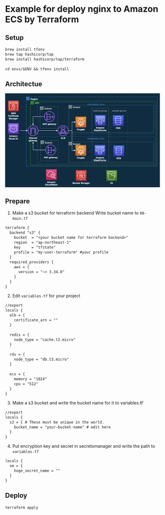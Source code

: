 # Example for deploy nginx to Amazon ECS by Terraform

## Setup
```
brew install tfenv
brew tap hashicorp/tap
brew install hashicorp/tap/terraform

cd envs/$ENV && tfenv install
```

## Architectue

![](assets/ecs-terraform.png)

## Prepare
1. Make a s3 bucket for terraform backend
Write bucket name to `00-main.tf`
```
terraform {
  backend "s3" {
    bucket  = "<your bucket name for terraform backend>"
    region  = "ap-northeast-1"
    key     = "tfstate"
    profile = "my-user-terraform" #your profile
  }
  required_providers {
    aws = {
      version = "~> 3.34.0"
    }
  }
}
```

2. Edit `variables.tf` for your project
```
//export
locals {
  alb = {
    certificate_arn = ""
  }
  
  redis = {
    node_type = "cache.t2.micro"
  }

  rds = {
    node_type = "db.t3.micro"
  }

  ecs = {
    memory = "1024"
    cpu = "512"
  }
}
```

3. Make a s3 bucket and write the bucket name for it to variables.tf`
```
//export
locals {
  s3 = { # These must be unique in the world.
    bucket_name = "your-bucket-name" # edit here
  }
}
```

4. Put encryption key and secret in secretsmanager and write the path to `variables.tf`
```
locals {
  sm = {
    hoge_secret_name = ""
  }
}
```

## Deploy
```
terraform apply
```

